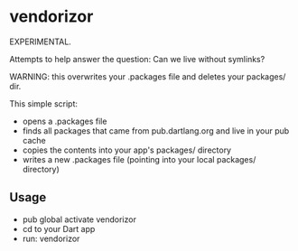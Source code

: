 # vendorizor

EXPERIMENTAL.

Attempts to help answer the question: Can we live without symlinks?

WARNING: this overwrites your .packages file and deletes your packages/ dir.

This simple script:

* opens a .packages file
* finds all packages that came from pub.dartlang.org and live in your pub cache
* copies the contents into your app's packages/ directory
* writes a new .packages file (pointing into your local packages/ directory)

## Usage

* pub global activate vendorizor
* cd to your Dart app
* run: vendorizor
